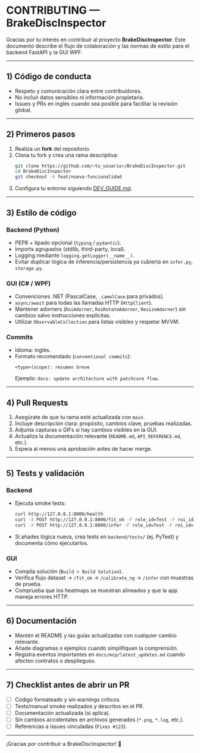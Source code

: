 # CONTRIBUTING — BrakeDiscInspector

Gracias por tu interés en contribuir al proyecto **BrakeDiscInspector**. Este documento describe el flujo de colaboración y las normas de estilo para el backend FastAPI y la GUI WPF.

---

## 1) Código de conducta

- Respeto y comunicación clara entre contribuidores.
- No incluir datos sensibles ni información propietaria.
- Issues y PRs en inglés cuando sea posible para facilitar la revisión global.

---

## 2) Primeros pasos

1. Realiza un **fork** del repositorio.
2. Clona tu fork y crea una rama descriptiva:
   ```bash
   git clone https://github.com/<tu_usuario>/BrakeDiscInspector.git
   cd BrakeDiscInspector
   git checkout -b feat/nueva-funcionalidad
   ```
3. Configura tu entorno siguiendo [DEV_GUIDE.md](DEV_GUIDE.md).

---

## 3) Estilo de código

### Backend (Python)
- PEP8 + tipado opcional (`typing` / `pydantic`).
- Imports agrupados (stdlib, third-party, local).
- Logging mediante `logging.getLogger(__name__)`.
- Evitar duplicar lógica de inferencia/persistencia ya cubierta en `infer.py`, `storage.py`.

### GUI (C# / WPF)
- Convenciones .NET (PascalCase, `_camelCase` para privados).
- `async/await` para todas las llamadas HTTP (`HttpClient`).
- Mantener adorners (`RoiAdorner`, `RoiRotateAdorner`, `ResizeAdorner`) sin cambios salvo instrucciones explícitas.
- Utilizar `ObservableCollection` para listas visibles y respetar MVVM.

### Commits
- Idioma: inglés.
- Formato recomendado (`conventional commits`):
  ```
  <type>(scope): resumen breve
  ```
  Ejemplo: `docs: update architecture with patchcore flow`.

---

## 4) Pull Requests

1. Asegúrate de que tu rama esté actualizada con `main`.
2. Incluye descripción clara: propósito, cambios clave, pruebas realizadas.
3. Adjunta capturas o GIFs si hay cambios visibles en la GUI.
4. Actualiza la documentación relevante (`README.md`, `API_REFERENCE.md`, etc.).
5. Espera al menos una aprobación antes de hacer merge.

---

## 5) Tests y validación

### Backend
- Ejecuta smoke tests:
  ```bash
  curl http://127.0.0.1:8000/health
  curl -X POST http://127.0.0.1:8000/fit_ok -F role_id=Test -F roi_id=ROI -F mm_per_px=0.2 -F images=@sample_ok.png
  curl -X POST http://127.0.0.1:8000/infer -F role_id=Test -F roi_id=ROI -F mm_per_px=0.2 -F image=@sample_ok.png
  ```
- Si añades lógica nueva, crea tests en `backend/tests/` (ej. PyTest) y documenta cómo ejecutarlos.

### GUI
- Compila solución (`Build > Build Solution`).
- Verifica flujo dataset → `/fit_ok` → `/calibrate_ng` → `/infer` con muestras de prueba.
- Comprueba que los heatmaps se muestran alineados y que la app maneja errores HTTP.

---

## 6) Documentación

- Mantén el README y las guías actualizadas con cualquier cambio relevante.
- Añade diagramas o ejemplos cuando simplifiquen la comprensión.
- Registra eventos importantes en `docs/mcp/latest_updates.md` cuando afecten contratos o despliegues.

---

## 7) Checklist antes de abrir un PR

- [ ] Código formateado y sin warnings críticos.
- [ ] Tests/manual smoke realizados y descritos en el PR.
- [ ] Documentación actualizada (si aplica).
- [ ] Sin cambios accidentales en archivos generados (`*.png`, `*.log`, etc.).
- [ ] Referencias a issues vinculadas (`Fixes #123`).

---

¡Gracias por contribuir a BrakeDiscInspector! 🚀
